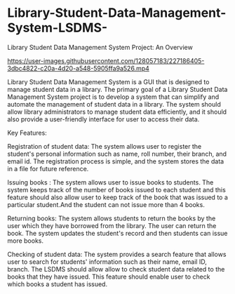 # Library-Student-Data-Management-System-LSDMS-
Library Student Data Management System Project: An Overview


https://user-images.githubusercontent.com/128057183/227186405-3dbc4822-c20a-4d20-a548-5905ffa9a526.mp4

Library Student Data Management System is a GUI that is designed to manage student data in a library. The primary goal of a Library Student Data Management System project is to develop a system that can simplify and automate the management of student data in a library. The system should allow library administrators to manage student data efficiently, and it should also provide a user-friendly interface for user to access their data.

Key Features:

Registration of student data: The system allows user to register the student's personal information such as name, roll number, their branch, and email id. The registration process is simple, and the system stores the data in a file for future reference.

Issuing books : The system allows user to issue books to students. The system keeps track of the number of books issued to each student and this feature should also allow user to keep track of the book that was issued to a particular student.And the student can not issue more than 4 books.

Returning books: The system allows students to return the books by the user which they have borrowed from the library. The user can return the book. The system updates the student's record and then students can issue more books.

Checking of student data: The system provides a search feature that allows user to search for students' information such as their name, email ID, branch. The LSDMS should allow allow to check student data related to the books that they have issued. This feature should enable user to check which books a student has issued.



